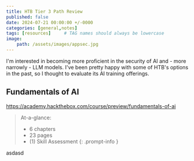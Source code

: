 ```yaml
---
title: HTB Tier 3 Path Review
published: false
date: 2024-07-21 00:00:00 +/-0000
categories: [general,notes]
tags: [resources]     # TAG names should always be lowercase
image:
    path: /assets/images/appsec.jpg
---
```


I'm interested in becoming more proficient in the security of AI and - more narrowly - LLM models. I've been pretty happy with some of HTB's options in the past, so I thought to evaluate its AI training offerings.

## Fundamentals of AI

https://academy.hackthebox.com/course/preview/fundamentals-of-ai

> At-a-glance:
> 
> * 6 chapters
> * 23 pages
> * (1) Skill Assessment
{: .prompt-info }

asdasd